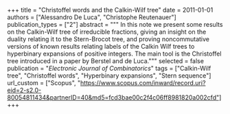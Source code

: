 +++
title = "Christoffel words and the Calkin-Wilf tree"
date = 2011-01-01
authors = ["Alessandro De Luca", "Christophe Reutenauer"]
publication_types = ["2"]
abstract = """
In this note we present some results on the Calkin-Wilf tree of irreducible
fractions, giving an insight on the duality relating it to the Stern-Brocot
tree, and proving noncommutative versions of known results relating labels of
the Calkin Wilf trees to hyperbinary expansions of positive integers. The main
tool is the Christoffel tree introduced in a paper by Berstel and de Luca."""
selected = false
publication = "*Electronic Journal of Combinatorics*"
tags = ["Calkin-Wilf tree", "Christoffel words", "Hyperbinary expansions", "Stern sequence"]
url_custom = ["Scopus", "https://www.scopus.com/inward/record.uri?eid=2-s2.0-80054811434&partnerID=40&md5=fcd3bae00c2f4c06ff8981820a002cfd"]
+++
